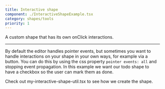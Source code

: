 ```yaml
---
title: Interactive shape
component: ./InteractiveShapeExample.tsx
category: shapes/tools
priority: 1
---
```


A custom shape that has its own onClick interactions.

---

By default the editor handles pointer events, but sometimes you want to handle interactions on your shape in your own ways, for example via a button. You can do this by using the css property `pointer events: all` and stopping event propagation. In this example we want our todo shape to have a checkbox so the user can mark them as done.

Check out my-interactive-shape-util.tsx to see how we create the shape.
